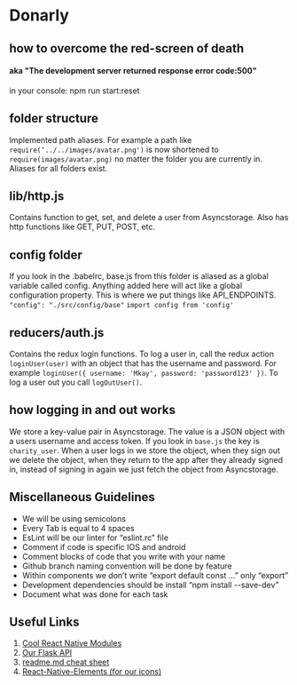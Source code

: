 # Donarly

## how to overcome the red-screen of death
#### aka "The development server returned response error code:500"

in your console: npm run start:reset

## folder structure

Implemented path aliases. For example a path like `require(‘../../images/avatar.png')` is now shortened to `require(images/avatar.png)` no matter the folder you are currently in. Aliases for all folders exist.

## lib/http.js

Contains function to get, set, and delete a user from Asyncstorage. Also has http functions like GET, PUT, POST, etc.

## config folder

If you look in the .babelrc, base.js from this folder is aliased as a global variable called config. Anything added here will act like a global configuration property. This is where we put things like API_ENDPOINTS. `"config": "./src/config/base"` `import config from 'config'`

## reducers/auth.js

Contains the redux login functions. To log a user in, call the redux action `loginUser(user)` with an object that has the username and password. For example `loginUser({ username: 'Mkay', password: 'password123' })`. To log a user out you call `logOutUser()`.

## how logging in and out works

We store a key-value pair in Asyncstorage. The value is a JSON object with a users username and access token. If you look in `base.js` the key is `charity_user`. When a user logs in we store the object, when they sign out we delete the object, when they return to the app after they already signed in, instead of signing in again we just fetch the object from Asyncstorage.

## Miscellaneous Guidelines
* We will be using semicolons
* Every Tab is equal to 4 spaces
* EsLint will be our linter   for  “eslint.rc” file
* Comment if code is specific IOS and android
* Comment blocks of code that you write with your name
* Github branch naming convention will be done by feature
* Within components we don’t write “export default const …” only “export”
* Development dependencies should be install “npm install --save-dev”
* Document what was done for each task


## Useful Links
1. [Cool React Native  Modules](http://www.awesome-react-native.com/)
2. [Our Flask API](https://flask-json-api.herokuapp.com/)
3. [readme.md cheat sheet](https://github.com/tchapi/markdown-cheatsheet/blob/master/README.md)
4. [React-Native-Elements (for our icons)](https://github.com/KevM/React-Native-Elements)

